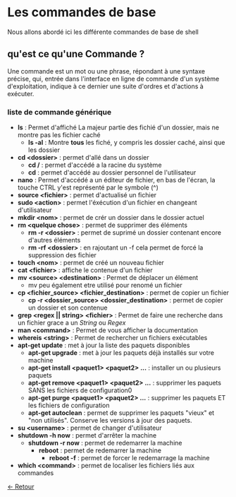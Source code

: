 # Les commandes de base

Nous allons abordé ici les différente commandes de base de shell

## qu'est ce qu'une Commande ?

Une commande est un mot ou une phrase, répondant à une syntaxe précise, qui, entrée dans l'interface en ligne de commande d'un système d'exploitation, indique à ce dernier une suite d'ordres et d'actions à exécuter.

### liste de commande générique 

* **ls** : Permet d'affiché La majeur partie des fichié d'un dossier, mais ne montre pas les fichier caché
  * **ls -al** : Montre **tous** les fiché, y compris les dossier caché, ainsi que les dossier
* **cd \<dossier\>** : permet d'allé dans un dossier
  * **cd /** : permet d'accédé a la racine du système
  * **cd** : permet d'accédé au dossier personnel de l'utilisateur
* **nano** : Permet d'accédé a un éditeur de fichier, en bas de l'écran, la touche CTRL y'est représenté par le symbole (^)
* **source \<fichier\>** : permet d'actualisé un fichier
* **sudo \<action\>** : permet l'éxécution d'un fichier en changeant d'utilisateur
* **mkdir \<nom\>** : permet de crér un dossier dans le dossier actuel
* **rm \<quelque chose\>** : permet de supprimer des éléments
  * **rm -r \<dossier\>** : permet de suprimé un dossier contenant encore d'autres éléments
  * **rm -rf \<dossier\>** : en rajoutant un -f cela permet de forcé la suppression des fichier
* **touch \<nom\>** : permet de créé un nouveau fichier
* **cat \<fichier\>** : affiche le contenue d'un fichier
* **mv \<source\> \<destination\>** : Permet de déplacer un élément 
  * mv peu également etre utilisé pour renomé un fichier
* **cp \<fichier_source\> \<fichier_destination\>** : permet de copier un fichier
  * **cp -r \<dossier_source\> \<dossier_destination\>** : permet de copier un dossier et son contenue
* **grep \<regex || string\> \<fichier\>** : Permet de faire une recherche dans un fichier grace a un *String* ou *Regex*
* **man \<command\>** : Permet de vous afficher la documentation
* **whereis \<string\>** : Permet de rechercher un fichiers exécutables
* **apt-get update** : met à jour la liste des paquets disponibles
  * **apt-get upgrade** : met à jour les paquets déjà installés sur votre machine
  * **apt-get install \<paquet1\> \<paquet2\> ...** : installer un ou plusieurs paquets
  * **apt-get remove \<paquet1\> \<paquet2\> ...** : supprimer les paquets SANS les fichiers de configuration0
  * **apt-get purge \<paquet1\> \<paquet2\> ...** : supprimer les paquets ET les fichiers de configuration
  * **apt-get autoclean** : permet de supprimer les paquets "vieux" et "non utilisés". Conserve les versions à jour des paquets.
* **su \<username\>** : permet de changer d'utilisateur
* **shutdown -h now** : permet d'arrêter la machine
  * **shutdown -r now** : permet de redemarrer la machine
    * **reboot** : permet de redemarrer la machine
      * **reboot -f** : permet de forcer le redemarrage la machine
* **which \<command\>** : permet de localiser les fichiers liés aux commandes

[<- Retour][l]

[l]:https://github.com/Chakyu23/Shell/blob/main/README.md

